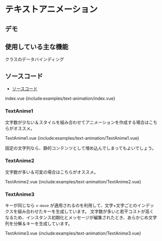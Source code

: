 # テキストアニメーション

## デモ

<demo-block>
  <examples-text-animation-index/>
</demo-block>

## 使用している主な機能

<page-info page="62">クラスのデータバインディング</page-info>

## ソースコード

- [ソースコード](https://github.com/mio3io/cr-vue/tree/master/docs/.vuepress/components/examples/text-animation)

<code-caption>index.vue</code-caption>
{include:examples/text-animation/index.vue}

### TextAnime1

文字数が少ない＆スタイルを組み合わせてアニメーションを作成する場合はこちらがオススメ。

<code-caption>TextAnime1.vue</code-caption>
{include:examples/text-animation/TextAnime1.vue}

固定の文字列なら、静的コンテンツとして埋め込んでしまってもよいでしょう。

### TextAnime2

文字数が多い＆可変の場合はこちらがオススメ。

<code-caption>TextAnime2.vue</code-caption>
{include:examples/text-animation/TextAnime2.vue}

### TextAnime3

キーが同じなら `v-move` が適用されるのを利用して、文字+文字ごとのインデックスを組み合わせたキーを生成しています。
文字数が多いと若干コストが高くなるため、インスタンス初期化とメッセージが編集されたとき、あらかじめ文字列を分解＆キーを生成しています。

<code-caption>TextAnime3.vue</code-caption>
{include:examples/text-animation/TextAnime3.vue}
